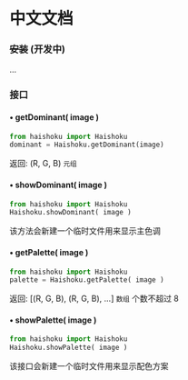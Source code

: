 # 中文文档

### ~~安装~~ (开发中)

...

### 接口

#### • getDominant( image )

```python
from haishoku import Haishoku
dominant = Haishoku.getDominant(image)
```

返回: (R, G, B) `元组`

#### • showDominant( image )

```python
from haishoku import Haishoku
Haishoku.showDominant( image )
```

该方法会新建一个临时文件用来显示主色调

#### • getPalette( image )

```python
from haishoku import Haishoku
palette = Haishoku.getPalette( image )
```

返回: [(R, G, B), (R, G, B), ...] `数组` 个数不超过 8

#### • showPalette( image )

```python
from haishoku import Haishoku
Haishoku.showPalette( image )
```

该接口会新建一个临时文件用来显示配色方案